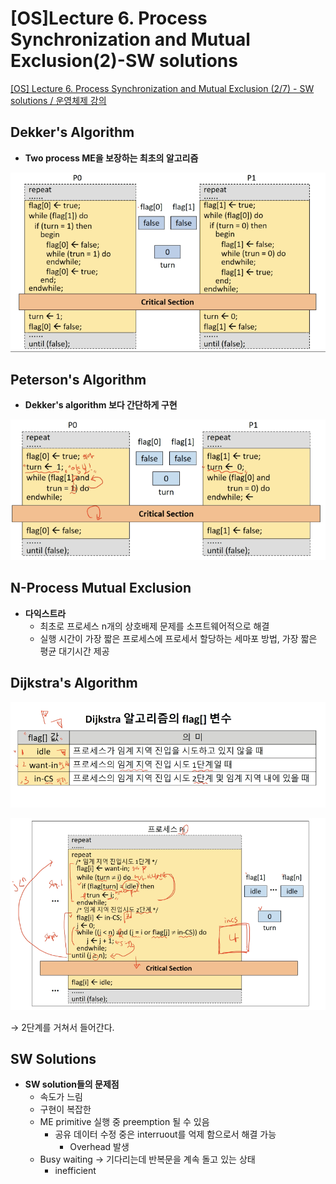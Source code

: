 # [OS]Lecture 6. Process Synchronization and Mutual Exclusion(2)-SW solutions

[[OS] Lecture 6. Process Synchronization and Mutual Exclusion (2/7) - SW solutions / 운영체제 강의](https://www.youtube.com/watch?v=lY43KR3IItw&list=PLBrGAFAIyf5rby7QylRc6JxU5lzQ9c4tN&index=13)

## Dekker's Algorithm

- **Two process ME을 보장하는 최초의 알고리즘**

![Untitled](%5BOS%5DLecture%206%20Process%20Synchronization%20and%20Mutual%20E%20da69fe0afc954fd6bb15df99081b7ce2/Untitled.png)

## Peterson's Algorithm

- **Dekker's algorithm 보다 간단하게 구현**

![Untitled](%5BOS%5DLecture%206%20Process%20Synchronization%20and%20Mutual%20E%20da69fe0afc954fd6bb15df99081b7ce2/Untitled%201.png)

## N-Process Mutual Exclusion

- **다익스트라**
    - 최초로 프로세스 n개의 상호배제 문제를 소프트웨어적으로 해결
    - 실행 시간이 가장 짧은 프로세스에 프로세서 할당하는 세마포 방법, 가장 짧은 평균 대기시간 제공

## Dijkstra's Algorithm

![Untitled](%5BOS%5DLecture%206%20Process%20Synchronization%20and%20Mutual%20E%20da69fe0afc954fd6bb15df99081b7ce2/Untitled%202.png)

![Untitled](%5BOS%5DLecture%206%20Process%20Synchronization%20and%20Mutual%20E%20da69fe0afc954fd6bb15df99081b7ce2/Untitled%203.png)

→ 2단계를 거쳐서 들어간다.

## SW Solutions

- **SW solution들의 문제점**
    - 속도가 느림
    - 구현이 복잡한
    - ME primitive 실행 중 preemption 될 수 있음
        - 공유 데이터 수정 중은 interruout를 억제 함으로서 해결 가능
            - Overhead 발생
    - Busy waiting → 기다리는데 반복문을 계속 돌고 있는 상태
        - inefficient